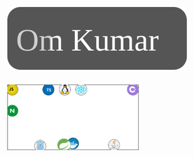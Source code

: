 ![Om Kumar](./Logo.svg)
<!-- ![technology](balls.svg) -->
<br>
<img src="./balls.svg" width="300" alt="Description of image">